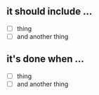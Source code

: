 ## it should include …
- [ ] thing
- [ ] and another thing

## it's done when …
- [ ] thing
- [ ] and another thing
